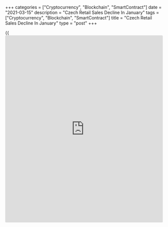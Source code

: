 +++
categories = ["Cryptocurrency", "Blockchain", "SmartContract"]
date = "2021-03-15"
description = "Czech Retail Sales Decline In January"
tags = ["Cryptocurrency", "Blockchain", "SmartContract"]
title = "Czech Retail Sales Decline In January"
type = "post"
+++

{{<iframe id="large-banner" src="https://www.bounty.group/#slide=21.0" width="100%" height="600" scrolling="no" style="border: 0px solid rgb(216, 221, 230); border-radius: 3px;">}}

The Czech retail sales declined in January, data from the Czech
Statistical Office showed on Monday.

Retail sales decreased by a working-day 6.5 percent year-on-year in
January, following a 0.8 percent fall in December.

On an unadjusted basis, retail sales declined 9.9 percent annually in
December. Economists had expected a 4.9 percent fall.

On a month-on-month basis, retail sales excluding automobile trade fell
a seasonally adjusted 6.6 percent in January.

Sales of food fell 0.6 percent and sales of non-food goods declined 12.7
percent. Sales of automotive fuel increased 2.8 percent.

For comments and feedback [contact](https://www.playgroundfx.com/contact/): editorial@rtt[news](https://www.letsplayfx.com/blog/forex-news-website/).com

[Economic News][1]

 **What parts of the world are seeing the best (and worst) economic
performances lately? Click[here][2] to check out our [Econ Scorecard][2]
and find out! See up-to-the-moment [ranking](https://www.playgroundfx.com/blog/crypto-exchange-ranking/)s for the best and worst
performers in [GDP][3], [unemployment rate][4], [inflation][5] and much
more.**

   1. www.rtt[news](https://www.letsplayfx.com/blog/forex-news-website/).com/Content/EconomicNews.aspx
   2. www.rtt[news](https://www.letsplayfx.com/blog/forex-news-website/).com/economic-scorecard/world-rank/unemployment-rate/highest-performance.aspx
   3. www.rtt[news](https://www.letsplayfx.com/blog/forex-news-website/).com/economic-scorecard/world-rank/GDP/highest-performance.aspx
   4. www.rtt[news](https://www.letsplayfx.com/blog/forex-news-website/).com/economic-scorecard/world-rank/unemployment-rate/lowest-performance.aspx
   5. www.rtt[news](https://www.letsplayfx.com/blog/forex-news-website/).com/economic-scorecard/world-rank/CPI/highest-performance.aspx